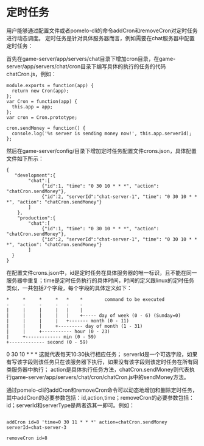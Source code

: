 # 定时任务

用户能够通过配置文件或者pomelo-cli的命令addCron和removeCron对定时任务进行动态调度。 定时任务是针对具体服务器而言，例如需要在chat服务器中配置定时任务：

首先在game-server/app/servers/chat目录下增加cron目录，在game-server/app/servers/chat/cron目录下编写具体的执行的任务的代码chatCron.js，例如：

```
module.exports = function(app) {
  return new Cron(app);
};
var Cron = function(app) {
  this.app = app;
};
var cron = Cron.prototype;

cron.sendMoney = function() {
  console.log('%s server is sending money now!', this.app.serverId);
};

```

然后在game-server/config/目录下增加定时任务配置文件crons.json，具体配置文件如下所示：

```
{
   "development":{
        "chat":[
             {"id":1, "time": "0 30 10 * * *", "action": "chatCron.sendMoney"},
             {"id":2, "serverId":"chat-server-1", "time": "0 30 10 * * *", "action": "chatCron.sendMoney"}
        ]
    },
    "production":{
        "chat":[
             {"id":1, "time": "0 30 10 * * *", "action": "chatCron.sendMoney"},
             {"id":2, "serverId":"chat-server-1", "time": "0 30 10 * * *", "action": "chatCron.sendMoney"}
        ]
  }
}

```

在配置文件crons.json中，id是定时任务在具体服务器的唯一标识，且不能在同一服务器中重复；time是定时任务执行的具体时间，时间的定义跟linux的定时任务类似，一共包括7个字段，每个字段的具体定义如下：

```
*     *     *     *   *    *        command to be executed
-     -     -     -   -    -
|     |     |     |   |    |
|     |     |     |   |    +----- day of week (0 - 6) (Sunday=0)
|     |     |     |   +------- month (0 - 11)
|     |     |     +--------- day of month (1 - 31)
|     |     +----------- hour (0 - 23)
|     +------------- min (0 - 59)
+------------- second (0 - 59)

```

0 30 10 * * * 这就代表每天10:30执行相应任务；
serverId是一个可选字段，如果有写该字段则该任务只在该服务器下执行，如果没有该字段则该定时任务在所有同类服务器中执行；
action是具体执行任务方法，chatCron.sendMoney则代表执行game-server/app/servers/chat/cron/chatCron.js中的sendMoney方法。

通过pomelo-cli的addCron和removeCron命令可以动态地增加和删除定时任务，其中addCron的必要参数包括：id,action,time；removeCron的必要参数包括：id；serverId和serverType是两者选其一即可。例如：

```

addCron id=8 'time=0 30 11 * * *' action=chatCron.sendMoney serverId=chat-server-3

removeCron id=8

```